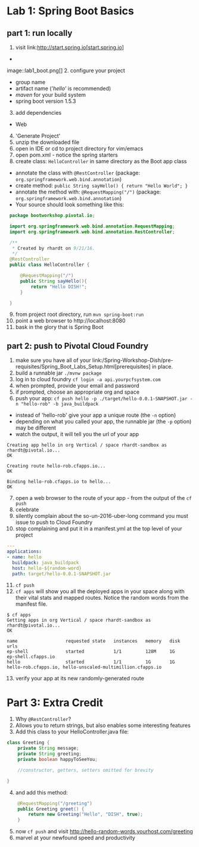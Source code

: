 # Lab 1: Spring Boot Basics

## part 1: run locally
1. visit link:http://start.spring.io[start.spring.io]
+
image::lab1_boot.png[]
2. configure your project
  * group name
  * artifact name (*_'hello'_* is recommended)
  * *_maven_* for your build system
  * spring boot version 1.5.3
3. add dependencies
  * Web
4. 'Generate Project'
5. unzip the downloaded file
6. open in IDE or cd to project directory for vim/emacs
7. open pom.xml - notice the spring starters
8. create class: `HelloController` in same directory as the Boot app class
  * annotate the class with `@RestController` (package: `org.springframework.web.bind.annotation`)
  * create method: `public String sayHello() { return "Hello World"; }`
  * annotate the method with: `@RequestMapping("/")` (package: `org.springframework.web.bind.annotation`)
  * Your source should look something like this:
```java
 package bootworkshop.pivotal.io;

 import org.springframework.web.bind.annotation.RequestMapping;
 import org.springframework.web.bind.annotation.RestController;

 /**
  * Created by rhardt on 9/21/16.
  */
 @RestController
 public class HelloController {

     @RequestMapping("/")
     public String sayHello(){
         return "Hello DISH!";
     }

 }
```


9. from project root directory, run `mvn spring-boot:run`
10. point a web browser to http://localhost:8080
11. bask in the glory that is Spring Boot

## part 2: push to Pivotal Cloud Foundry
1. make sure you have all of your link:/Spring-Workshop-Dish/pre-requisites/Spring_Boot_Labs_Setup.html[prerequisites] in place.
2. build a runnable jar `./mvnw package`
3. log in to cloud foundry `cf login -a api.yourpcfsystem.com`
4. when prompted, provide your email and password
5. if prompted, choose an appropriate org and space
6. push your app:  `cf push hello -p ./target/hello-0.0.1-SNAPSHOT.jar -n "hello-rob" -b java_buildpack`
  * instead of 'hello-rob' give your app a unique route (the `-n` option)
  * depending on what you called your app, the runnable jar (the `-p` option) may be different
  * watch the output, it will tell you the url of your app
```
Creating app hello in org Vertical / space rhardt-sandbox as rhardt@pivotal.io...
OK

Creating route hello-rob.cfapps.io...
OK

Binding hello-rob.cfapps.io to hello...
OK
```
7. open a web browser to the route of your app - from the output of the `cf push`
8. celebrate
9. silently complain about the so-un-2016-uber-long command you must issue to push to Cloud Foundry
10. stop complaining and put it in a manifest.yml at the top level of your project
```yml
---
applications:
- name: hello
  buildpack: java_buildpack
  host: hello-${random-word}
  path: target/hello-0.0.1-SNAPSHOT.jar
```
11. `cf push`
12. `cf apps` will show you all the deployed apps in your space along with their vital stats and mapped routes.  Notice the random words from the manifest file.
```
$ cf apps
Getting apps in org Vertical / space rhardt-sandbox as rhardt@pivotal.io...
OK

name                  requested state   instances   memory   disk   urls
ep-shell              started           1/1         128M     1G     ep-shell.cfapps.io
hello                 started           1/1         1G       1G     hello-rob.cfapps.io, hello-unscaled-multimillion.cfapps.io
```
13. verify your app at its new randomly-generated route

# Part 3: Extra Credit
1.  Why `@RestController`?
2. Allows you to return strings, but also enables some interesting features
3. Add this class to your HelloController.java file:
```java
class Greeting {
    private String message;
    private String greeting;
    private boolean happyToSeeYou;

    //constructor, getters, setters omitted for brevity

}
```
4.  and add this method:
```java
    @RequestMapping("/greeting")
    public Greeting greet() {
        return new Greeting("Hello", "DISH", true);
    }
```
5. now `cf push` and visit http://hello-random-words.yourhost.com/greeting
6. marvel at your newfound speed and productivity